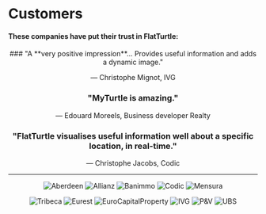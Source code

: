 Customers
=========

#### These companies have put their trust in FlatTurtle:

<center>
### "A **very positive impression**... Provides useful information and adds a dynamic image."

&mdash; Christophe Mignot, IVG

### "**MyTurtle is amazing**."

&mdash; Edouard Moreels, Business developer Realty

### "FlatTurtle visualises **useful information** well about a specific location, in real-time."

&mdash; Christophe Jacobs, Codic

***

![Aberdeen](https://img.flatturtle.com/flatturtle.com/customers/aberdeen.png) 
![Allianz](https://img.flatturtle.com/flatturtle.com/customers/allianz.png) 
![Banimmo](https://img.flatturtle.com/flatturtle.com/customers/banimmo.png) 
![Codic](https://img.flatturtle.com/flatturtle.com/customers/codic.png) 
![Mensura](https://img.flatturtle.com/flatturtle.com/customers/mensura.png) 

![Tribeca](https://img.flatturtle.com/flatturtle.com/customers/tribeca.png) 
![Eurest](https://img.flatturtle.com/flatturtle.com/customers/eurest.png) 
![EuroCapitalProperty](https://img.flatturtle.com/flatturtle.com/customers/eurocapitalproperty.png) 
![IVG](https://img.flatturtle.com/flatturtle.com/customers/ivg.png) 
![P&V](https://img.flatturtle.com/flatturtle.com/customers/pv.png) 
![UBS](https://img.flatturtle.com/flatturtle.com/customers/ubs.png) 
</center>